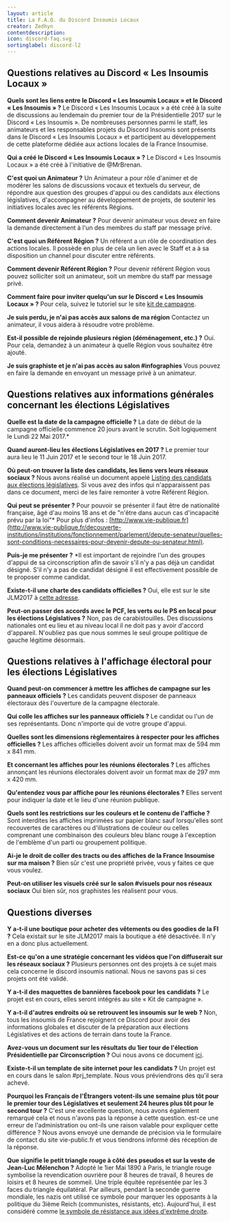 ```yaml
---
layout: article
title: La F.A.Q. du Discord Insoumis Locaux
creator: Zedhyn
contentdescription:
icon: discord-faq.svg
sortinglabel: discord-l2
---
```


## Questions relatives au Discord « Les Insoumis Locaux »

**Quels sont les liens entre le Discord « Les Insoumis Locaux » et le Discord « Les Insoumis » ?**
Le Discord « Les Insoumis Locaux » a été créé à la suite de discussions au lendemain du premier tour de la Présidentielle 2017 sur le Discord « Les Insoumis ». De nombreuses personnes parmi le staff, les animateurs et les responsables projets du Discord Insoumis sont présents dans le Discord « Les Insoumis Locaux » et participent au développement de cette plateforme dédiée aux actions locales de la France Insoumise.

**Qui a créé le Discord « Les Insoumis Locaux » ?**
Le Discord « Les Insoumis Locaux » a été créé à l'initiative de @MrBrenan.

**C'est quoi un Animateur ?**
Un Animateur a pour rôle d'animer et de modérer les salons de discussions vocaux et textuels du serveur, de répondre aux question des groupes d'appui ou des candidats aux élections législatives, d'accompagner au développement de projets, de soutenir les initiatives locales avec les référents Régions.

**Comment devenir Animateur ?**
Pour devenir animateur vous devez en faire la demande directement à l'un des membres du staff par message privé.

**C'est quoi un Référent Région ?**
Un référent a un rôle de coordination des actions locales.
Il possède en plus de cela un lien avec le Staff et a à sa disposition un channel pour discuter entre référents.

**Comment devenir Référent Région ?**
Pour devenir référent Région vous pouvez solliciter soit un animateur, soit un membre du staff par message privé.

**Comment faire pour inviter quelqu'un sur le Discord « Les Insoumis Locaux » ?**
Pour cela, suivez le tutoriel sur le site [kit de campagne](/).

**Je suis perdu, je n'ai pas accès aux salons de ma région**
Contactez un animateur, il vous aidera à résoudre votre problème.

**Est-il possible de rejoinde plusieurs région (déménagement, etc.) ?**
Oui. Pour cela, demandez à un animateur à quelle Région vous souhaitez être ajouté.

**Je suis graphiste et je n'ai pas accès au salon #infographies**
Vous pouvez en faire la demande en envoyant un message privé à un animateur.

## Questions relatives aux informations générales concernant les élections Législatives

**Quelle est la date de la campagne officielle ?**
La date de début de la campagne officielle commence 20 jours avant le scrutin. Soit logiquement le Lundi 22 Mai 2017.*

**Quand auront-lieu les élections Législatives en 2017 ?**
Le premier tour aura lieu le 11 Juin 2017 et le second tour le 18 Juin 2017.

**Où peut-on trouver la liste des candidats, les liens vers leurs réseaux sociaux ?**
Nous avons réalisé un document appelé [Listing des candidats aux élections législatives](https://docs.google.com/spreadsheets/d/1JYbLDEqvoWVBICT9y6y7EvayDH7Fw0wYbxOSvlM7Rfg/edit?usp=sharing). Si vous avez des infos qui n'apparaissent pas dans ce document, merci de les faire remonter à votre Référent Région.

**Qui peut se présenter ?**
Pour pouvoir se présenter il faut être de nationalité française, âgé d'au moins 18 ans et de "n'être dans aucun cas d'incapacité prévu par la loi"*
Pour plus d'infos : [http://www.vie-publique.fr](http://www.vie-publique.fr/decouverte-institutions/institutions/fonctionnement/parlement/depute-senateur/quelles-sont-conditions-necessaires-pour-devenir-depute-ou-senateur.html).

**Puis-je me présenter ?**
*Il est important de rejoindre l'un des groupes d'appui de sa circonscription afin de savoir s'il n'y a pas déjà un candidat désigné. S'il n'y a pas de candidat désigné il est effectivement possible de te proposer comme candidat.

**Existe-t-il une charte des candidats officielles ?**
Oui, elle est sur le site JLM2017 à [cette adresse](http://f-i.jlm2017.fr/charte_legislatives).

**Peut-on passer des accords avec le PCF, les verts ou le PS en local pour les élections Législatives ?**
Non, pas de carabistouilles. Des discussions nationales ont eu lieu et au niveau local il ne doit pas y avoir d'accord d'appareil. N'oubliez pas que nous sommes le seul groupe politique de gauche légitime désormais.


## Questions relatives à l'affichage électoral pour les élections Législatives

**Quand peut-on commencer à mettre les affiches de campagne sur les panneaux officiels ?**
Les candidats peuvent disposer de panneaux électoraux dès l'ouverture de la campagne électorale.

**Qui colle les affiches sur les panneaux officiels ?**
Le candidat ou l'un de ses représentants. Donc n'importe qui de votre groupe d'appui.

**Quelles sont les dimensions règlementaires à respecter pour les affiches officielles ?**
Les affiches officielles doivent avoir un format max de 594 mm x 841 mm.

**Et concernant les affiches pour les réunions électorales ?**
Les affiches annonçant les réunions électorales doivent avoir un format max de 297 mm x 420 mm.

**Qu'entendez vous par affiche pour les réunions électorales ?**
Elles servent pour indiquer la date et le lieu d'une réunion publique.

**Quels sont les restrictions sur les couleurs et le contenu de l'affiche ?**
Sont interdites les affiches imprimées sur papier blanc sauf lorsqu'elles sont recouvertes de caractères ou d'illustrations de couleur ou celles comprenant une combinaison des couleurs bleu blanc rouge à l'exception de l'emblème d'un parti ou groupement politique.

**Ai-je le droit de coller des tracts ou des affiches de la France Insoumise sur ma maison ?**
Bien sûr c'est une propriété privée, vous y faites ce que vous voulez.

**Peut-on utiliser les visuels créé sur le salon #visuels pour nos réseaux sociaux**
Oui bien sûr, nos graphistes les réalisent pour vous.

## Questions diverses

**Y a-t-il une boutique pour acheter des vêtements ou des goodies de la FI ?**
Cela existait sur le site JLM2017 mais la boutique a été désactivée. Il n'y en a donc plus actuellement.

**Est-ce qu'on a une stratégie concernant les vidéos que l'on diffuserait sur les réseaux sociaux ?**
Plusieurs personnes ont des projets à ce sujet mais cela concerne le discord insoumis national. Nous ne savons pas si ces projets ont été validé.

**Y a-t-il des maquettes de bannières facebook pour les candidats ?**
Le projet est en cours, elles seront intégrés au site « Kit de campagne ».

**Y a-t-il d'autres endroits où se retrouvent les insoumis sur le web ?**
Non, tous les insoumis de France rejoignent ce Discord pour avoir des informations globales et discuter de la préparation aux élections Législatives et des actions de terrain dans toute la France.

**Avez-vous un document sur les résultats du 1ier tour de l'élection Présidentielle par Circonscription ?**
Oui nous avons ce document [ici](https://docs.google.com/spreadsheets/d/1f29__papp8BWttR0etAGImMtwy0XjYwYAEJyuo3VcvE/edit?usp=sharing).

**Existe-t-il un template de site internet pour les candidats ?**
Un projet est en cours dans le salon #prj_template. Nous vous préviendrons dès qu'il sera achevé.

**Pourquoi les Français de l'Étrangers votent-ils une semaine plus tôt pour le premier tour des Législatives et seulement 24 heures plus tôt pour le second tour ?**
C'est une excellente question, nous avons également remarqué cela et nous n'avons pas la réponse à cette question. est-ce une erreur de l'administration ou ont-ils une raison valable pour expliquer cette différence ? Nous avons envoyé une demande de précision via le formulaire de contact du site vie-public.fr et vous tiendrons informé dès réception de la réponse.

**Que signifie le petit triangle rouge à côté des pseudos et sur la veste de Jean-Luc Mélenchon ?**
Adopté le 1ier Mai 1890 à Paris, le triangle rouge symbolise la revendication ouvrière pour 8 heures de travail, 8 heures de loisirs et 8 heures de sommeil. Une triple équitée représentée par les 3 faces du triangle équilatéral. Par ailleurs, pendant la seconde guerre mondiale, les nazis ont utilisé ce symbole pour marquer les opposants à la politique du 3ième Reich (communistes, résistants, etc). Aujourd'hui, il est considéré comme [le symbole de résistance aux idées d'extrême droite](http://www.trianglerouge.be/).
